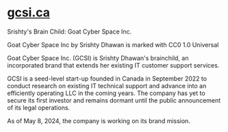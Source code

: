 # [gcsi.ca](https://www.goatcyberspace.com)
Srishty's Brain Child: Goat Cyber Space Inc.

Goat Cyber Space Inc by Srishty Dhawan is marked with CC0 1.0 Universal 

Goat Cyber Space Inc. (GCSI) is Srishty Dhawan's brainchild, an incorporated brand that extends her existing IT customer support services. 

GCSI is a seed-level start-up founded in Canada in September 2022 to conduct research on existing IT technical support and advance into an efficiently operating LLC in the coming years. The company has yet to secure its first investor and remains dormant until the public announcement of its legal operations. 

As of May 8, 2024, the company is working on its brand mission. 
